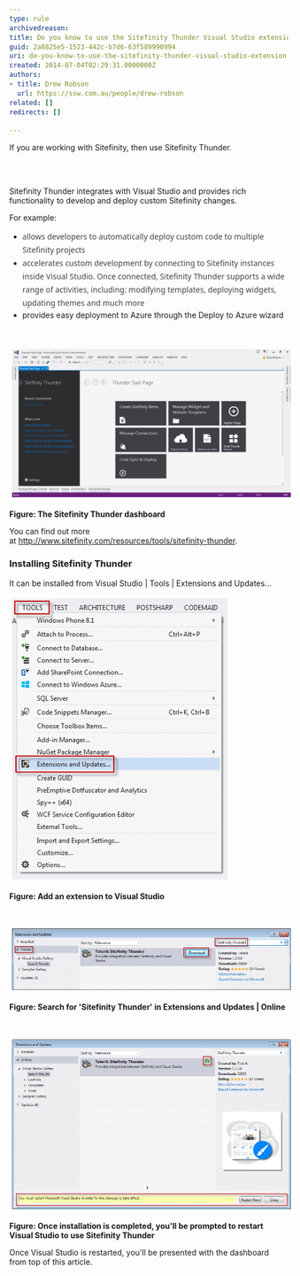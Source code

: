 ```yaml
---
type: rule
archivedreason: 
title: Do you know to use the Sitefinity Thunder Visual Studio extension?
guid: 2a8825e5-1523-442c-b7d6-63f589990994
uri: do-you-know-to-use-the-sitefinity-thunder-visual-studio-extension
created: 2014-07-04T02:29:31.0000000Z
authors:
- title: Drew Robson
  url: https://ssw.com.au/people/drew-robson
related: []
redirects: []

---
```



​​​​If you are working with Sitefinity, then use Sitefin​ity Thunder.
<br><excerpt class='endintro'></excerpt><br>
<p>​</p><p>​Sitefi​nity Thunder integrates with Visual Studio and provides rich functionality to develop and deploy custom Sitefinity changes.</p><p>For example:</p><ul><li><span style="line-height:20.799999237060547px;"><span style="color:#444444;font-family:robotoregular, 'segoe ui', arial, tahoma, sans-serif;font-size:14px;line-height:24px;">allows developers to automatically deploy custom code to multiple Sitefinity projects</span>​<br></span></li><li><span style="line-height:20.799999237060547px;"><span style="color:#444444;font-family:robotoregular, 'segoe ui', arial, tahoma, sans-serif;font-size:14px;line-height:24px;">accelerates custom development by connecting to Sitefinity instances inside Visual Studio. Once connected, Sitefinity Thunder supports a wide range of activities, including: modifying templates, deploying widgets, updating themes and much more</span><br></span></li><li><span style="line-height:20.799999237060547px;">provides easy deployment to Azure through the Deploy to Azure wizard​</span></li></ul><div>​<br></div><div><p><img src="4-07-2014-1-08-52-PM-compressor.png" alt="4-07-2014-1-08-52-PM-compressor.png" style="margin:5px;width:650px;" /><br></p><p><strong>Figure:​ The Sitefinity Thunder dashboard</strong></p><p>You can find out more at <a href="http://www.sitefinity.com/resources/tools/sitefinity-thunder">http://www.sitefinity.com/resources/tools/sitefinity-thunder​</a>.</p><h3 class="ssw15-rteElement-H3">Installing Sitefinity Thunder​</h3></div><p>It can be installed from Visual Studio | Tools | Extensions and Updates...</p><p><img src="4-07-2014-12-35-25-PM-compressor.png" alt="4-07-2014-12-35-25-PM-compressor.png" style="margin:5px;" /><br></p><p><strong>Figure: Add an extension to Visual Studio</strong></p><p><br></p><p><img src="4-07-2014-12-52-20-PM-compressor.png" alt="4-07-2014-12-52-20-PM-compressor.png" style="margin:5px;width:650px;" /><br></p><p><strong>Figure: Search for 'Sitefinity Thunder' in Extensions and Updates | Online</strong></p><p><br></p><p><img src="4-07-2014-12-58-32-PM-compressor.png" alt="4-07-2014-12-58-32-PM-compressor.png" style="margin:5px;width:650px;" /><br></p><p><strong>Figure: Once installation is completed, you'll be prompted to restart Visual Studio to use Sitefinity​ Thunder</strong></p><p>Once Visual Studio is restarted, you'll be presented with the dashboard from top of this article.</p>


